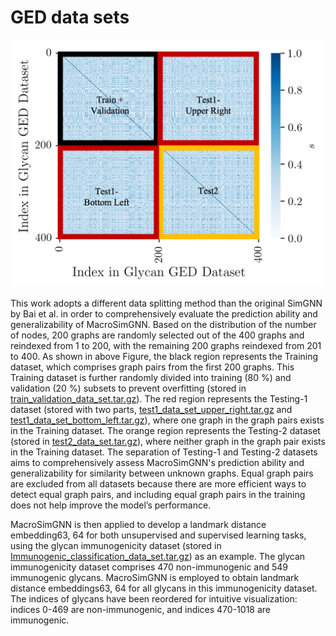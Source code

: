 # GED data sets


![./dataset_description](./dataset_description.png)

This work adopts a different data splitting method than the original SimGNN by Bai et al. in order to comprehensively evaluate the prediction ability and generalizability of MacroSimGNN. Based on the distribution of the number of nodes, 200 graphs are randomly selected out of the 400 graphs and reindexed from 1 to 200, with the remaining 200 graphs reindexed from 201 to 400. As shown in above Figure, the black region represents the Training dataset, which comprises graph pairs from the first 200 graphs. This Training dataset is further randomly divided into training (80 %) and validation (20 %) subsets to prevent overfitting (stored in [train_validation_data_set.tar.gz](./train_validation_data_set.tar.gz)). The red region represents the Testing-1 dataset (stored with two parts, [test1_data_set_upper_right.tar.gz](./test1_data_set_upper_right.tar.gz) and [test1_data_set_bottom_left.tar.gz](./test1_data_set_bottom_left.tar.gz)), where one graph in the graph pairs exists in the Training dataset. The orange region represents the Testing-2 dataset (stored in [test2_data_set.tar.gz](./test2_data_set.tar.gz)), where neither graph in the graph pair exists in the Training dataset. The separation of Testing-1 and Testing-2 datasets aims to comprehensively assess MacroSimGNN's prediction ability and generalizability for similarity between unknown graphs. Equal graph pairs are excluded from all datasets because there are more efficient ways to detect equal graph pairs, and including equal graph pairs in the training does not help improve the model’s performance. 


MacroSimGNN is then applied to develop a landmark distance embedding63, 64 for both unsupervised and supervised learning tasks, using the glycan immunogenicity dataset (stored in [Immunogenic_classification_data_set.tar.gz](./Immunogenic_classification_data_set.tar.gz)) as an example. The glycan immunogenicity dataset comprises 470 non-immunogenic and 549 immunogenic glycans. MacroSimGNN is employed to obtain landmark distance embeddings63, 64 for all glycans in this immunogenicity dataset. The indices of glycans have been reordered for intuitive visualization: indices 0-469 are non-immunogenic, and indices 470-1018 are immunogenic.